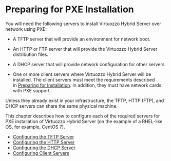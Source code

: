 # Preparing for PXE Installation

You will need the following servers to install Virtuozzo Hybrid Server over network using PXE:

-   A TFTP server that will provide an environment for network boot.

-   An HTTP or FTP server that will provide the Virtuozzo Hybrid Server distribution files.

-   A DHCP server that will provide network configuration for other servers.

-   One or more client servers where Virtuozzo Hybrid Server will be installed. The client servers must meet the requirements described in [Preparing for Installation](.Preparing_for_Installation_v7.1Beta). In addition, they must have network cards with PXE support.

Unless they already exist in your infrastructure, the TFTP, HTTP (FTP), and DHCP servers can share the same physical machine.

This chapter describes how to configure each of the required servers for PXE installation of Virtuozzo Hybrid Server (on the example of a RHEL-like OS, for example, CentOS 7).

-   [Configuring the TFTP Server](.Configuring_the_TFTP_Server_v7.1Beta)
-   [Configuring the HTTP Server](.Configuring_the_HTTP_Server_v7.1Beta)
-   [Configuring the DHCP Server](.Configuring_the_DHCP_Server_v7.1Beta)
-   [Configuring Client Servers](.Configuring_Client_Servers_v7.1Beta)


